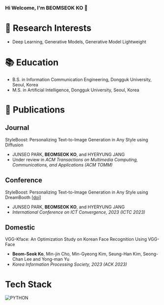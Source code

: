 ### Hi Welcome, I'm BEOMSEOK KO 👋

# :mag_right: Research Interests
- Deep Learning, Generative Models, Generative Model Lightweight

# :books: Education
- B.S. in Information Communication Engineering, Dongguk University, Seoul, Korea
- M.S. in Artificial Intelligence, Dongguk University, Seoul, Korea

# :memo: Publications

## Journal
StyleBoost: Personalizing Text-to-Image Generation in Any Style using Diffusion
- JUNSEO PARK, **BEOMSEOK KO**, and HYERYUNG JANG
- Under review in *ACM Transactions on Multimedia Computing, Communications, and Applications (ACM TOMM)*

## Conference
StyleBoost: Personalizing Text-to-Image Generation in Any Style using DreamBooth [[doi]](https://ieeexplore.ieee.org/document/10392676)
- JUNSEO PARK, **BEOMSEOK KO**, and HYERYUNG JANG
- *International Conference on ICT Convergence, 2023 (ICTC 2023)*

## Domestic

VGG-Kface: An Optimization Study on Korean Face Recognition Using VGG-Face
- **Beom-Seok Ko**, Min-jin Cho, Min-Gyeong Kim, Seung-Han Kim, Seong-Chan Lee and Yong-man Yu
- *Korea Information Processing Society, 2023 (ACK 2023)*

# Tech Stack
<img alt="PYTHON" src="https://img.shields.io/badge/python-#3776AB.svg?style=flat-square&logo=PYTHON&logoColor=blue"/>

<!--
**matrix215/matrix215** is a ✨ _special_ ✨ repository because its `README.md` (this file) appears on your GitHub profile.

Here are some ideas to get you started:

- 🔭 I’m currently working on ...
- 🌱 I’m currently learning ...
- 👯 I’m looking to collaborate on ...
- 🤔 I’m looking for help with ...
- 💬 Ask me about ...
- 📫 How to reach me: ...
- 😄 Pronouns: ...
- ⚡ Fun fact: ...
-->
